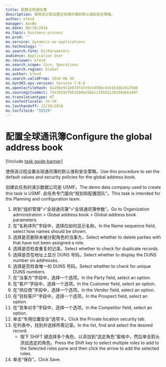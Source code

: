 ```yaml
---
title: 配置全球通讯簿
description: 使用该过程设置全球通讯簿的默认值和安全策略。
author: kfend
manager: AnnBe
ms.date: 08/29/2018
ms.topic: business-process
ms.prod: ''
ms.service: dynamics-ax-applications
ms.technology: ''
ms.search.form: DirParameters
audience: Application User
ms.reviewer: kfend
ms.search.scope: Core, Operations
ms.search.region: Global
ms.author: kfend
ms.search.validFrom: 2016-06-30
ms.dyn365.ops.version: Version 7.0.0
ms.openlocfilehash: 6a19be911b074f47e5e1458bc43e163db1917b06
ms.sourcegitcommit: 73e10192fb6318dee5bb1129591120199de6a487
ms.translationtype: HT
ms.contentlocale: zh-CN
ms.lasthandoff: 12/20/2018
ms.locfileid: "55529"
---
```

# <a name="configure-the-global-address-book"></a><span data-ttu-id="3332e-103">配置全球通讯簿</span><span class="sxs-lookup"><span data-stu-id="3332e-103">Configure the global address book</span></span>

[!include [task guide banner](../../includes/task-guide-banner.md)]

<span data-ttu-id="3332e-104">使用该过程设置全球通讯簿的默认值和安全策略。</span><span class="sxs-lookup"><span data-stu-id="3332e-104">Use this procedure to set the default values and security policies for the global address book.</span></span> 

<span data-ttu-id="3332e-105">创建此任务的演示数据公司是 USMF。</span><span class="sxs-lookup"><span data-stu-id="3332e-105">The demo data company used to create this task is USMF.</span></span> <span data-ttu-id="3332e-106">此任务专门面向“规划和配置团队”。</span><span class="sxs-lookup"><span data-stu-id="3332e-106">This task is intended for the Planning and configuration team.</span></span>

1. <span data-ttu-id="3332e-107">转到“组织管理”>“全球通讯簿”>“全球通讯簿参数”。</span><span class="sxs-lookup"><span data-stu-id="3332e-107">Go to Organization administration > Global address book > Global address book parameters.</span></span>
2. <span data-ttu-id="3332e-108">在“名称序列”字段中，选择应如何显示名称。</span><span class="sxs-lookup"><span data-stu-id="3332e-108">In the Name sequence field, select how names should be shown.</span></span>
3. <span data-ttu-id="3332e-109">选择是否删除未被分配角色的当事方。</span><span class="sxs-lookup"><span data-stu-id="3332e-109">Select whether to delete parties with that have not been assigned a role.</span></span>
4. <span data-ttu-id="3332e-110">选择是否检查重复的记录。</span><span class="sxs-lookup"><span data-stu-id="3332e-110">Select whether to check for duplicate records.</span></span>
5. <span data-ttu-id="3332e-111">选择是否在地址上显示 DUNS 号码。</span><span class="sxs-lookup"><span data-stu-id="3332e-111">Select whether to display the DUNS number on addresses.</span></span>
6. <span data-ttu-id="3332e-112">选择是否检查唯一的 DUNS 号码。</span><span class="sxs-lookup"><span data-stu-id="3332e-112">Select whether to check for unique DUNS numbers.</span></span>
7. <span data-ttu-id="3332e-113">在“当事方”字段中，选择一个选项。</span><span class="sxs-lookup"><span data-stu-id="3332e-113">In the Party field, select an option.</span></span>
8. <span data-ttu-id="3332e-114">在“客户”字段中，选择一个选项。</span><span class="sxs-lookup"><span data-stu-id="3332e-114">In the Customer field, select an option.</span></span>
9. <span data-ttu-id="3332e-115">在“供应商”字段中，选择一个选项。</span><span class="sxs-lookup"><span data-stu-id="3332e-115">In the Vendor field, select an option.</span></span>
10. <span data-ttu-id="3332e-116">在“目标客户”字段中，选择一个选项。</span><span class="sxs-lookup"><span data-stu-id="3332e-116">In the Prospect field, select an option.</span></span>
11. <span data-ttu-id="3332e-117">在“竞争对手”字段中，选择一个选项。</span><span class="sxs-lookup"><span data-stu-id="3332e-117">In the Competitor field, select an option.</span></span>
12. <span data-ttu-id="3332e-118">单击“专用位置安全”选项卡。</span><span class="sxs-lookup"><span data-stu-id="3332e-118">Click the Private location security tab.</span></span>
13. <span data-ttu-id="3332e-119">在列表中，找到并选择所需记录。</span><span class="sxs-lookup"><span data-stu-id="3332e-119">In the list, find and select the desired record.</span></span>
    * <span data-ttu-id="3332e-120">按下 SHIFT 键选择多个角色，以添加到“选定角色”窗格中，然后单击箭头添加选定的角色。</span><span class="sxs-lookup"><span data-stu-id="3332e-120">Press the Shift key to select multiple roles to add to the Selected roles pane and then click the arrow to add the selected roles.</span></span>  
14. <span data-ttu-id="3332e-121">单击“保存”。</span><span class="sxs-lookup"><span data-stu-id="3332e-121">Click Save.</span></span>

